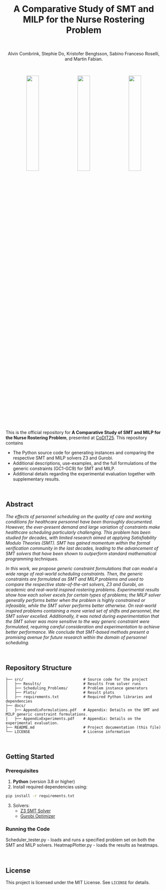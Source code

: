 
<br>
<h1 align="center">A Comparative Study of SMT and MILP for the Nurse Rostering Problem</h1>
<br>

<p align="center">
  Alvin Combrink, Stephie Do, Kristofer Bengtsson, Sabino Franceso Roselli, and Martin Fabian.
</p>
<br>
<div align="center">
  <p>
    <img src="https://github.com/user-attachments/assets/08b2f059-6b73-4a3b-a322-4146851ae218" width="28%" hspace="10">
    <img src="https://github.com/user-attachments/assets/8d19102a-8988-4481-a4d1-c55ef58716df" width="28%" hspace="10">
    <img src="https://github.com/user-attachments/assets/f06158fb-586f-4185-a6c1-4772e9618384" width="28%" hspace="10">
  </p>
</div>
<br>

This is the official repository for **A Comparative Study of SMT and MILP for the Nurse Rostering Problem**, presented at [CoDIT25](https://www.codit2025.org/). This repository contains
- The Python source code for generating instances and comparing the respective SMT and MILP solvers Z3 and Gurobi.
- Additional descriptions, use-examples, and the full formulations of the generic constraints (GC1-GC9) for SMT and MILP.
- Additional details regarding the experimental evaluation together with supplementary results.

<br>

## Abstract
_The effects of personnel scheduling on the quality of care and working conditions for healthcare personnel have been thoroughly documented. However, the ever-present demand and large variation of constraints make healthcare scheduling particularly challenging. This problem has been studied for decades, with limited research aimed at applying Satisfiability Modulo Theories (SMT). SMT has gained momentum within the formal verification community in the last decades, leading to the advancement of SMT solvers that have been shown to outperform standard mathematical programming techniques._

_In this work, we propose generic constraint formulations that can model a wide range of real-world scheduling constraints. Then, the generic constraints are formulated as SMT and MILP problems and used to compare the respective state-of-the-art solvers, Z3 and Gurobi, on academic and real-world inspired rostering problems. Experimental results show how each solver excels for certain types of problems; the MILP solver generally performs better when the problem is highly constrained or infeasible, while the SMT solver performs better otherwise. On real-world inspired problems containing a more varied set of shifts and personnel, the SMT solver excelled. Additionally, it was noted during experimentation that the SMT solver was more sensitive to the way generic constraint were formulated, requiring careful consideration and experimentation to achieve better performance. We conclude that SMT-based methods present a promising avenue for future research within the domain of personnel scheduling._


<br>


## Repository Structure

```
├── src/                           # Source code for the project
│   ├── Results/                   # Results from solver runs
│   ├── Scheduling_Problems/       # Problem instance generators
│   ├── Plots/                     # Result plots
│   ├── requirements.txt           # Required Python libraries and dependencies
├── docs/
│   ├── AppendixFormulations.pdf   # Appendix: Details on the SMT and MILP generic constraint formulations.
│   ├── AppendixExperiments.pdf    # Appendix: Details on the experimental evaluation.
├── README.md                      # Project documentation (this file)
└── LICENSE                        # License information
```


<br>

## Getting Started

### Prerequisites

1. **Python** (version 3.8 or higher)
2. Install required dependencies using:

```bash
pip install -r requirements.txt
```

3. Solvers:
    - [Z3 SMT Solver](https://github.com/Z3Prover/z3)
    - [Gurobi Optimizer](https://www.gurobi.com)

### Running the Code

Scheduler_tester.py - loads and runs a specified problem set on both the SMT and MILP solvers.
HeatmapPlotter.py - loads the results as heatmaps. 


<br>

## License

This project is licensed under the MIT License. See `LICENSE` for details.


